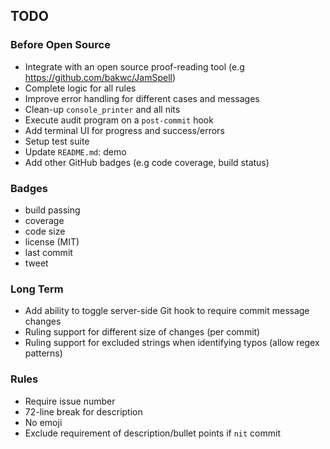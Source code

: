 ## TODO
### Before Open Source
+ Integrate with an open source proof-reading tool (e.g https://github.com/bakwc/JamSpell)
+ Complete logic for all rules
+ Improve error handling for different cases and messages
+ Clean-up `console_printer` and all nits
+ Execute audit program on a `post-commit` hook 
+ Add terminal UI for progress and success/errors
+ Setup test suite
+ Update `README.md`: demo
+ Add other GitHub badges (e.g code coverage, build status)

### Badges
+ build passing
+ coverage
+ code size
+ license (MIT)
+ last commit
+ tweet

### Long Term
+ Add ability to toggle server-side Git hook to require commit message changes
+ Ruling support for different size of changes (per commit)
+ Ruling support for excluded strings when identifying typos (allow regex patterns)

### Rules
+ Require issue number
+ 72-line break for description
+ No emoji
+ Exclude requirement of description/bullet points if `nit` commit
